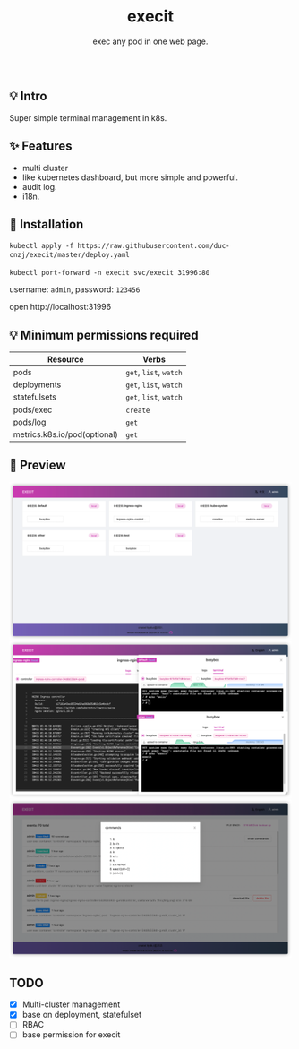 <h1 align="center">execit</h1>
<p align="center">exec any pod in one web page.</p>
<br><br>

## 💡 Intro

Super simple terminal management in k8s.

## ✨  Features

* multi cluster
* like kubernetes dashboard, but more simple and powerful.
* audit log.
* i18n.

## 🚀  Installation

```shell
kubectl apply -f https://raw.githubusercontent.com/duc-cnzj/execit/master/deploy.yaml

kubectl port-forward -n execit svc/execit 31996:80
```

username: `admin`, password: `123456`

open http://localhost:31996

## 💡 Minimum permissions required

| Resource     | Verbs            |
| ------------ | ---------------- |
| pods         | `get`, `list`, `watch` |
| deployments  | `get`, `list`, `watch` |
| statefulsets | `get`, `list`, `watch` |
| pods/exec    | `create`         |
| pods/log     | `get`            |
| metrics.k8s.io/pod(optional)  | `get` |


## 🧀 Preview

![execit-preview](./images/img_1.png)
![execit](./images/img.png)
![user commands](./images/img_2.png)

## TODO

- [x] Multi-cluster management
- [x] base on deployment, statefulset
- [ ] RBAC
- [ ] base permission for execit
